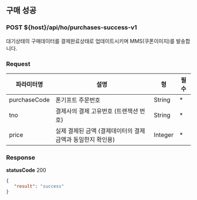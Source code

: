 ## 구매 성공
### POST ${host}/api/ho/purchases-success-v1

대기상태의 구매데이터를 결제완료상태로 업데이트시키며 MMS(쿠폰이미지)를 발송합니다.

### Request
|파라미터명|설명|형|필수
|-|-|-|-|
|purchaseCode|폰기프트 주문번호|String|*|
|tno|결제사의 결제 고유번호 (트랜잭션 번호)|String|*|
|price|실제 결제된 금액 (결제데이터의 결제금액과 동일한지 확인용)|Integer|*|

### Response
**statusCode** 200

```json
{
   "result": "success"
}
```